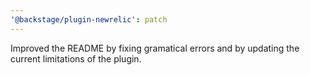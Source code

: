 ```yaml
---
'@backstage/plugin-newrelic': patch
---
```


Improved the README by fixing gramatical errors and by updating the current limitations of the plugin.
